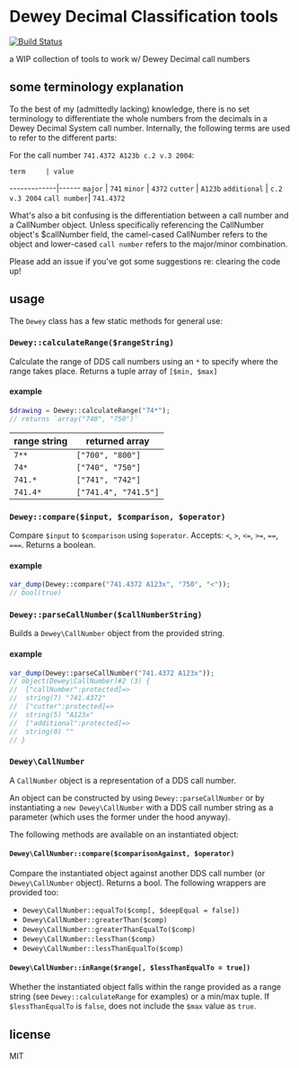 # Dewey Decimal Classification tools #

[![Build Status](https://travis-ci.org/malantonio/dewey.svg?branch=travis-support)](https://travis-ci.org/malantonio/dewey)

a WIP collection of tools to work w/ Dewey Decimal call numbers

## some terminology explanation ##

To the best of my (admittedly lacking) knowledge, there is no set terminology to differentiate the whole numbers from the decimals in a Dewey Decimal System call number. Internally, the following terms are used to refer to the different parts:

For the call number `741.4372 A123b c.2 v.3 2004`:

    term     | value
-------------|------
`major`      | `741`
`minor`      | `4372`
`cutter`     | `A123b`
`additional` | `c.2 v.3 2004`
`call number`| `741.4372`

What's also a bit confusing is the differentiation between a call number and a CallNumber object. Unless specifically referencing the CallNumber object's $callNumber field, the camel-cased CallNumber refers to the object and lower-cased `call number` refers to the major/minor combination.

Please add an issue if you've got some suggestions re: clearing the code up!

## usage ##

The `Dewey` class has a few static methods for general use:

### `Dewey::calculateRange($rangeString)` ###

Calculate the range of DDS call numbers using an `*` to specify where the range takes place.
Returns a tuple array of `[$min, $max]`

#### example ####

```php
$drawing = Dewey::calculateRange("74*");
// returns `array("740", "750")`
```

range string | returned array
-------------|---------------
`7**`        | `["700", "800"]`
`74*`        | `["740", "750"]`
`741.*`      | `["741", "742"]`
`741.4*`     | `["741.4", "741.5"]`

### `Dewey::compare($input, $comparison, $operator)` ###

Compare `$input` to `$comparison` using `$operator`. Accepts: `<`, `>`, `<=`, `>=`, `==`, `===`. Returns a boolean.

#### example ####

```php
var_dump(Dewey::compare("741.4372 A123x", "750", "<"));
// bool(true)
```

### `Dewey::parseCallNumber($callNumberString)` ###

Builds a `Dewey\CallNumber` object from the provided string.

#### example ####

```php
var_dump(Dewey::parseCallNumber("741.4372 A123x"));
// object(Dewey\CallNumber)#2 (3) {
//  ["callNumber":protected]=>
//  string(7) "741.4372"
//  ["cutter":protected]=>
//  string(5) "A123x"
//  ["additional":protected]=>
//  string(0) ""
// }
```

### `Dewey\CallNumber` ###

A `CallNumber` object is a representation of a DDS call number.

An object can be constructed by using `Dewey::parseCallNumber` or by instantiating a `new Dewey\CallNumber` with a DDS call number string as a parameter (which uses the former under the hood anyway).

The following methods are available on an instantiated object:

#### `Dewey\CallNumber::compare($comparisonAgainst, $operator)` ####

Compare the instantiated object against another DDS call number (or `Dewey\CallNumber` object). Returns a bool. The following wrappers are provided too:

* `Dewey\CallNumber::equalTo($comp[, $deepEqual = false])`
* `Dewey\CallNumber::greaterThan($comp)`
* `Dewey\CallNumber::greaterThanEqualTo($comp)`
* `Dewey\CallNumber::lessThan($comp)`
* `Dewey\CallNumber::lessThanEqualTo($comp)`

#### `Dewey\CallNumber::inRange($range[, $lessThanEqualTo = true])` ####

Whether the instantiated object falls within the range provided as a range string (see `Dewey::calculateRange` for examples) or a min/max tuple. If `$lessThanEqualTo` is `false`, does not include the `$max` value as `true`.

## license ##

MIT
